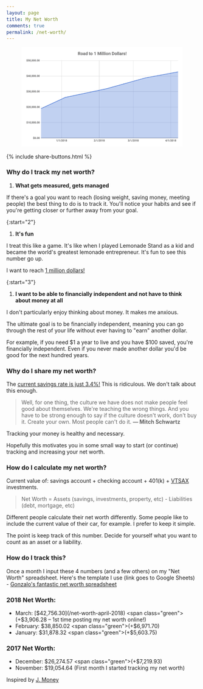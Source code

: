 ```yaml
---
layout: page
title: My Net Worth
comments: true
permalink: /net-worth/
---
```


<figure>
    <img src="/images/net-worth-4-2018.png" alt="Road to 1 million dollars">
</figure>

{% include share-buttons.html %}

### Why do I track my net worth?
1. **What gets measured, gets managed**  

If there's a goal you want to reach (losing weight, saving money, meeting people) the best thing to do is to track it. You'll notice your habits and see if you're getting closer or further away from your goal.  

{:start="2"}
1. **It's fun**

I treat this like a game. It's like when I played Lemonade Stand as a kid and became the world's greatest lemonade entrepreneur. It's fun to see this number go up.

I want to reach [1 million dollars!](https://youtu.be/l91ISfcuzDw)

{:start="3"}
1. **I want to be able to financially independent and not have to think about money at all**

I don't particularly enjoy thinking about money. It makes me anxious.

The ultimate goal is to be financially independent, meaning you can go through the rest of your life without ever having to "earn" another dollar.

For example, if you need $1 a year to live and you have $100 saved, you're financially independent. Even if you never made another dollar you'd be good for the next hundred years.

### Why do I share my net worth?
The [current savings rate is just 3.4%!](https://fred.stlouisfed.org/series/PSAVERT) This is ridiculous. We don't talk about this enough.  

> Well, for one thing, the culture we have does not make people feel good about themselves. We're teaching the wrong things. And you have to be strong enough to say if the culture doesn't work, don't buy it. Create your own. Most people can't do it. **–– Mitch Schwartz**  

Tracking your money is healthy and necessary.  

Hopefully this motivates you in some small way to start (or continue) tracking and increasing your net worth.

### How do I calculate my net worth?
Current value of: savings account + checking account + 401(k) + [VTSAX](https://personal.vanguard.com/us/funds/snapshot?FundId=0585&FundIntExt=INT&funds_disable_redirect=true) investments.

> Net Worth = Assets (savings, investments, property, etc) - Liabilities (debt, mortgage, etc)  

Different people calculate their net worth differently. Some people like to include the current value of their car, for example. I prefer to keep it simple.

The point is keep track of this number. Decide for yourself what you want to count as an asset or a liability.

### How do I track this?
Once a month I input these 4 numbers (and a few others) on my "Net Worth" spreadsheet. Here's the template I use (link goes to Google Sheets) - [Gonzalo's fantastic net worth spreadsheet](https://docs.google.com/spreadsheets/d/1jkFRzfWAM7APFpkDXb_yKSZyCHRB11g7xA3gI-zINfI/edit?usp=sharing)

### 2018 Net Worth:
* March: [$42,756.30](/net-worth-april-2018) <span class="green">(+$3,906.28 – 1st time posting my net worth online!)</span>
* February: $38,850.02 <span class="green">(+$6,971.70)</span>
* January: $31,878.32 <span class="green">(+$5,603.75)</span>

### 2017 Net Worth:
* December: $26,274.57 <span class="green">(+$7,219.93)</span>
* November: $19,054.64 (First month I started tracking my net worth)

Inspired by [J. Money](http://www.budgetsaresexy.com/net-worth/)

